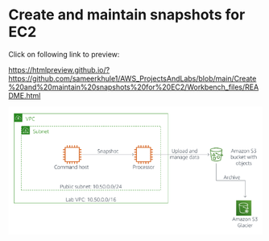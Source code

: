 # Create and maintain snapshots for EC2

Click on following link to preview:

https://htmlpreview.github.io/?https://github.com/sameerkhule1/AWS_ProjectsAndLabs/blob/main/Create%20and%20maintain%20snapshots%20for%20EC2/Workbench_files/README.html

![Screenshot](image.png)
